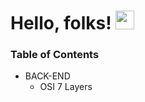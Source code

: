 # Hello, folks! <img src="https://raw.githubusercontent.com/MartinHeinz/MartinHeinz/master/wave.gif" width="30px">
### Table of Contents
  * BACK-END
      * OSI 7 Layers 
